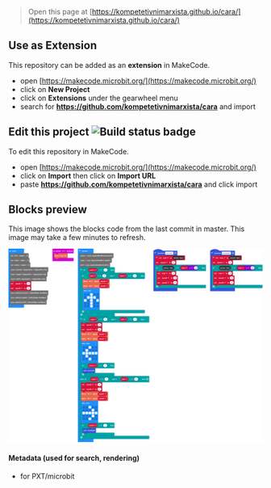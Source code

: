 
> Open this page at [https://kompetetivnimarxista.github.io/cara/](https://kompetetivnimarxista.github.io/cara/)

## Use as Extension

This repository can be added as an **extension** in MakeCode.

* open [https://makecode.microbit.org/](https://makecode.microbit.org/)
* click on **New Project**
* click on **Extensions** under the gearwheel menu
* search for **https://github.com/kompetetivnimarxista/cara** and import

## Edit this project ![Build status badge](https://github.com/kompetetivnimarxista/cara/workflows/MakeCode/badge.svg)

To edit this repository in MakeCode.

* open [https://makecode.microbit.org/](https://makecode.microbit.org/)
* click on **Import** then click on **Import URL**
* paste **https://github.com/kompetetivnimarxista/cara** and click import

## Blocks preview

This image shows the blocks code from the last commit in master.
This image may take a few minutes to refresh.

![A rendered view of the blocks](https://github.com/kompetetivnimarxista/cara/raw/master/.github/makecode/blocks.png)

#### Metadata (used for search, rendering)

* for PXT/microbit
<script src="https://makecode.com/gh-pages-embed.js"></script><script>makeCodeRender("{{ site.makecode.home_url }}", "{{ site.github.owner_name }}/{{ site.github.repository_name }}");</script>
